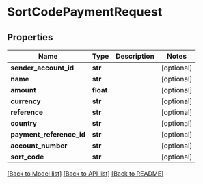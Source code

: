 # SortCodePaymentRequest

## Properties
Name | Type | Description | Notes
------------ | ------------- | ------------- | -------------
**sender_account_id** | **str** |  | [optional] 
**name** | **str** |  | [optional] 
**amount** | **float** |  | [optional] 
**currency** | **str** |  | [optional] 
**reference** | **str** |  | [optional] 
**country** | **str** |  | [optional] 
**payment_reference_id** | **str** |  | [optional] 
**account_number** | **str** |  | [optional] 
**sort_code** | **str** |  | [optional] 

[[Back to Model list]](../README.md#documentation-for-models) [[Back to API list]](../README.md#documentation-for-api-endpoints) [[Back to README]](../README.md)


